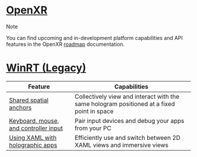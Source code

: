 # [OpenXR](#tab/openxr)

> [!NOTE]
> You can find upcoming and in-development platform capabilities and API features in the OpenXR [roadmap](openxr.md#roadmap) documentation.

# [WinRT (Legacy)](#tab/winrt)

|  Feature  |  Capabilities  |
| --- | --- |
| [Shared spatial anchors](shared-spatial-anchors-in-directx.md) | Collectively view and interact with the same hologram positioned at a fixed point in space |
| [Keyboard, mouse, and controller input](keyboard-mouse-and-controller-input-in-directx.md)| Pair input devices and debug your apps from your PC |
| [Using XAML with holographic apps](using-xaml-with-holographic-directx-apps.md) | Efficiently use and switch between 2D XAML views and immersive views |
